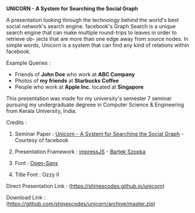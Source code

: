 **UNICORN - A System for Searching the Social Graph**

A presentation looking through the technology behind the world's best social network's search engine. facebook's Graph Search is a unique search engine that can make multiple round-trips to leaves in order to retrieve ob-
jects that are more than one edge away from source nodes. In simple words, Unicorn is a system that can find any kind of relations within facebook.

Example Queries :

* Friends of **John Doe** who work at **ABC Company**
* Photos of **my friends** at **Starbucks Coffee**
* People who work at **Apple Inc.** located at **Singapore**

This presentation was made for my university's semester 7 seminar pursuing my undergraduate degreee in Computer Science & Engineering from Kerala University, India.

Credits :

1. Seminar Paper : [Unicorn - A System for Searching the Social Graph](https://www.facebook.com/publications/219621248185635/) - Courtesy of facebook

2. Presentation Framework : [impressJS](https://github.com/bartaz/impress.js) - [Bartek Szopka](https://github.com/bartaz)

3. Font : [Open-Sans](https://www.google.com/fonts/specimen/Open+Sans) 

4. Title Font : Ozzy II

Direct Presentation Link : (https://shinescodes.github.io/unicorn)

Download Link : (https://github.com/shinescodes/unicorn/archive/master.zip)